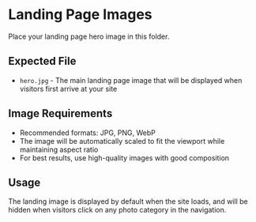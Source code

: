 # Landing Page Images

Place your landing page hero image in this folder.

## Expected File
- `hero.jpg` - The main landing page image that will be displayed when visitors first arrive at your site

## Image Requirements
- Recommended formats: JPG, PNG, WebP
- The image will be automatically scaled to fit the viewport while maintaining aspect ratio
- For best results, use high-quality images with good composition

## Usage
The landing image is displayed by default when the site loads, and will be hidden when visitors click on any photo category in the navigation.